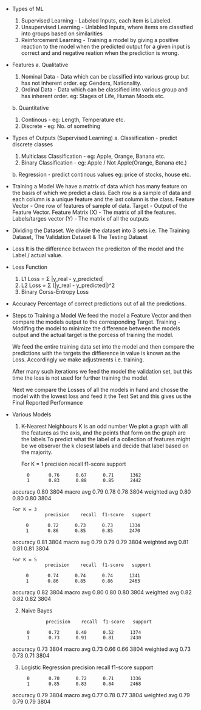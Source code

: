 - Types of ML

  1. Supervised Learning - Labeled Inputs, each item is Labeled.
  2. Unsupervised Learning - Unlabled Inputs, where items are classified into groups based on similarities
  3. Reinforcement Learning - Training a model by giving a positive reaction to the model when the predicted output for a given input is correct and and negative reation when the prediction is wrong.

- Features
  a. Qualitative

  1. Nominal Data - Data which can be classified into various group but has not inherent order. eg: Genders, Nationality.
  2. Ordinal Data - Data which can be classified into various group and has inherent order. eg: Stages of Life, Human Moods etc.

  b. Quantitative

  1. Continous - eg: Length, Temperature etc.
  2. Discrete - eg: No. of something

- Types of Outputs (Supervised Learning)
  a. Classification - predict discrete classes

  1. Multiclass Classification - eg: Apple, Orange, Banana etc.
  2. Binary Classification - eg: Apple / Not Apple(Orange, Banana etc.)

  b. Regression - predict continous values eg: price of stocks, house etc.

- Training a Model
  We have a matrix of data which has many feature on the basis of which we predict a class.
  Each row is a sample of data and each column is a unique feature and the last column is the class.
  Feature Vector - One row of features of sample of data.
  Target - Output of the Feature Vector.
  Feature Matrix (X) - The matrix of all the features.
  Labels/targes vector (Y) - The matrix of all the outputs

- Dividing the Dataset.
  We divide the dataset into 3 sets i.e. The Training Dataset, The Validation Dataset & The Testing Dataset

- Loss
  It is the difference between the prediciton of the model and the Label / actual value.

- Loss Function

  1. L1 Loss = Σ |y_real - y_predicted|
  2. L2 Loss = Σ (|y_real - y_predicted|)^2
  3. Binary Corss-Entropy Loss

- Accuracy
  Percentage of correct predictions out of all the predictions.

- Steps to Training a Model
  We feed the model a Feature Vector and then compare the models output to the corresponding Target.
  Training - Modifing the model to minimize the difference between the models output and the actual target is the porcess of training the model.

  We feed the entire training data set into the model and then compare the predictions with the targets the diffierence in value is known as the Loss. Accordingly we make adjustments i.e. training.

  After many such iterations we feed the model the validation set, but this time the loss is not used for further training the model.

  Next we compare the Losses of all the models in hand and chosse the model with the lowest loss and feed it the Test Set and this gives us the Final Reported Performance

- Various Models

  1. K-Nearest Neighbours
     K is an odd number
     We plot a graph with all the features as the axis, and the points that form on the graph are the labels
     To predict what the label of a collection of features might be we observer the k closest labels and decide that label based on the majority.

      For K = 1
                   precision    recall  f1-score   support

           0       0.76      0.67      0.71      1362
           1       0.83      0.88      0.85      2442

    accuracy                           0.80      3804
   macro avg       0.79      0.78      0.78      3804
weighted avg       0.80      0.80      0.80      3804

      For K = 3
                  precision    recall  f1-score   support

           0       0.72      0.73      0.73      1334
           1       0.86      0.85      0.85      2470

    accuracy                           0.81      3804
   macro avg       0.79      0.79      0.79      3804
weighted avg       0.81      0.81      0.81      3804

      For K = 5
                  precision    recall  f1-score   support

           0       0.74      0.74      0.74      1341
           1       0.86      0.85      0.86      2463

    accuracy                           0.82      3804
   macro avg       0.80      0.80      0.80      3804
weighted avg       0.82      0.82      0.82      3804

  2. Naive Bayes

                  precision    recall  f1-score   support

           0       0.72      0.40      0.52      1374
           1       0.73      0.91      0.81      2430

    accuracy                           0.73      3804
   macro avg       0.73      0.66      0.66      3804
weighted avg       0.73      0.73      0.71      3804

  3. Logistic Regression
                precision    recall  f1-score   support

           0       0.70      0.72      0.71      1336
           1       0.85      0.83      0.84      2468

    accuracy                           0.79      3804
   macro avg       0.77      0.78      0.77      3804
weighted avg       0.79      0.79      0.79      3804
  